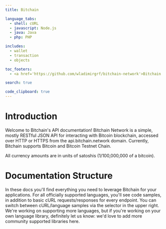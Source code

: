 ```yaml
---
title: Bitchain

language_tabs: 
  - shell: cURL
  - javascript: Node.js
  - java: Java
  - php: PHP

includes:
  - wallet
  - transaction
  - objects

toc_footers:
  - <a href='https://github.com/wladimirgrf/bitchain-network'>Bitchain's Network on Github</a>

search: true

code_clipboard: true
---
```


# Introduction

Welcome to Bitchain's API documentation! Bitchain Network is a simple, mostly RESTful JSON API for interacting with Bitcoin blockchain, accessed over HTTP or HTTPS from the api.bitchain.network domain. Currently, Bitchain supports Bitcoin and Bitcoin Testnet Chain.

<aside class="warning">
All currency amounts are in units of satoshis (1/100,000,000 of a bitcoin).
</aside>

# Documentation Structure

In these docs you'll find everything you need to leverage Bitchain for your applications. For all officially supported languages, you'll see code samples, in addition to basic cURL requests/responses for every endpoint. You can switch between cURL/language samples via the selector in the upper right. We're working on supporting more languages, but if you're working on your own language library, definitely let us know: we'd love to add more community supported libraries here.








